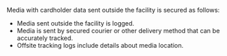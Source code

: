 Media with cardholder data sent outside the facility is secured as follows:

- Media sent outside the facility is logged.
- Media is sent by secured courier or other delivery method that can be accurately tracked.
- Offsite tracking logs include details about media location.